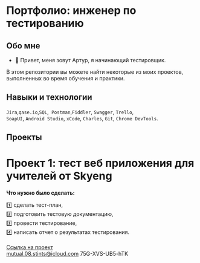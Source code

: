 # Портфолио: инженер по тестированию

## Обо мне 

- 👋 Привет, меня зовут Артур, я начинающий тестировщик.

В этом репозитории вы можете найти некоторые из моих проектов, выполненных во время обучения и практики.
<br>

## Навыки и технологии

``Jira``,``qase.io``,``SQL``,`` Postman``,``Fiddler``, ``Swagger``, ``Trello``, <br>
``SoapUI``, ``Android Studio``, ``xCode``, ``Charles``, ``Git``, ``Chrome DevTools``.

## Проекты

# Проект 1: тест веб приложения для учителей от Skyeng

**Что нужно было сделать:**

1️⃣ сделать тест-план,<br>
2️⃣ подготовить тестовую документацию,<br>
3️⃣ провести тестирование,<br>
4️⃣ написать отчет о результатах тестирования.<br>
<br>
[Cсылка на проект](https://art-bug-report.atlassian.net/wiki/spaces/~63a0297515d69a40aa167f0e/pages/1081345/1+2)
<br>
mutual.08.stints@icloud.com
75G-XVS-UB5-hTK
<br>
